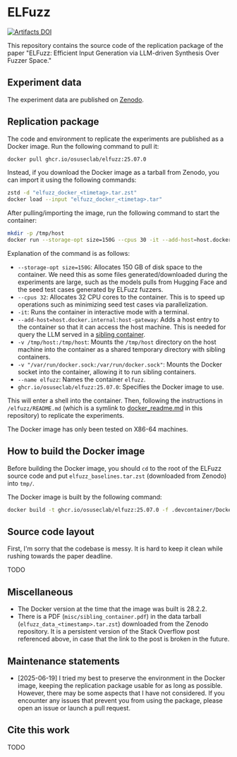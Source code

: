 # ELFuzz

[![Artifacts DOI](https://img.shields.io/badge/Artifacts_DOI-10.5281%2Fzenodo.15833146-green)](https://doi.org/10.5281/zenodo.15833146)

This repository contains the source code of the replication package of the paper "ELFuzz: Efficient Input Generation via LLM-driven Synthesis Over Fuzzer Space."

## Experiment data

The experiment data are published on [Zenodo](https://doi.org/10.5281/zenodo.15833146).

## Replication package

The code and environment to replicate the experiments are published as a Docker image. Run the following command to pull it:

```bash
docker pull ghcr.io/osuseclab/elfuzz:25.07.0
```

Instead, if you download the Docker image as a tarball from Zenodo, you can import it using the following commands:

```bash
zstd -d "elfuzz_docker_<timetag>.tar.zst"
docker load --input "elfuzz_docker_<timetag>.tar"
```

After pulling/importing the image, run the following command to start the container:

```bash
mkdir -p /tmp/host
docker run --storage-opt size=150G --cpus 30 -it --add-host=host.docker.internal:host-gateway -v /tmp/host:/tmp/host -v "/var/run/docker.sock:/var/run/docker.sock" --name elfuzz ghcr.io/osuseclab/elfuzz:25.07.0
```

Explanation of the command is as follows:

- `--storage-opt size=150G`: Allocates 150 GB of disk space to the container. We need this as some files generated/downloaded during the experiments are large, such as the models pulls from Hugging Face and the seed test cases generated by ELFuzz fuzzers.
- `--cpus 32`: Allocates 32 CPU cores to the container. This is to speed up operations such as minimizing seed test cases via parallelization.
- `-it`: Runs the container in interactive mode with a terminal.
- `--add-host=host.docker.internal:host-gateway`: Adds a host entry to the container so that it can access the host machine. This is needed for query the LLM served in a [sibling container](https://stackoverflow.com/questions/39151188/is-there-a-way-to-start-a-sibling-docker-container-mounting-volumes-from-the-hos).
- `-v /tmp/host:/tmp/host`: Mounts the `/tmp/host` directory on the host machine into the container as a shared temporary directory with sibling containers.
- `-v "/var/run/docker.sock:/var/run/docker.sock"`: Mounts the Docker socket into the container, allowing it to run sibling containers.
- `--name elfuzz`: Names the container `elfuzz`.
- `ghcr.io/osuseclab/elfuzz:25.07.0`: Specifies the Docker image to use.

This will enter a shell into the container. Then, following the instructions in `/elfuzz/README.md` (which is a symlink to [docker_readme.md](docker_readme.md) in this repository) to replicate the experiments.

The Docker image has only been tested on X86-64 machines.

## How to build the Docker image

Before building the Docker image, you should `cd` to the root of the ELFuzz source code and put `elfuzz_baselines.tar.zst` (downloaded from Zenodo) into `tmp/`.

The Docker image is built by the following command:

```bash
docker build -t ghcr.io/osuseclab/elfuzz:25.07.0 -f .devcontainer/Dockerfile --target publish .
```

## Source code layout

First, I'm sorry that the codebase is messy. It is hard to keep it clean while rushing towards the paper deadline.

TODO

## Miscellaneous

- The Docker version at the time that the image was built is 28.2.2.
- There is a PDF (`misc/sibling_container.pdf`) in the data tarball (`elfuzz_data_<timestamp>.tar.zst`) downloaded from the Zenodo repository. It is a persistent version of the Stack Overflow post referenced above, in case that the link to the post is broken in the future.

## Maintenance statements

- \[2025-06-19\] I tried my best to preserve the environment in the Docker image, keeping the replication package usable for as long as possible. However, there may be some aspects that I have not considered. If you encounter any issues that prevent you from using the package, please open an issue or launch a pull request.

## Cite this work

TODO
